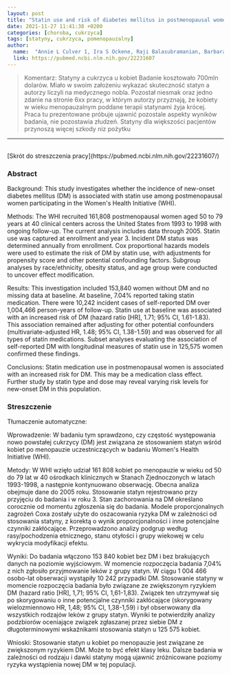 ```yaml
---
layout: post
title: "Statin use and risk of diabetes mellitus in postmenopausal women in the Women's Health Initiative"
date: 2021-11-27 11:41:38 +0200
categories: [choroba, cukrzyca]
tags: [statyny, cukrzyca, pomenopauzalny]
author:
  name:  "Annie L Culver 1, Ira S Ockene, Raji Balasubramanian, Barbara C Olendzki, Deidre M Sepavich, Jean Wactawski-Wende, Joann E Manson, Yongxia Qiao, Simin Liu, Philip A Merriam, Catherine Rahilly-Tierny, Fridtjof Thomas, Jeffrey S Berger, Judith K Ockene, J David Curb, Yunsheng Ma" 
  link: https://pubmed.ncbi.nlm.nih.gov/22231607
---
```

> Komentarz: Statyny a cukrzyca u kobiet
> Badanie kosztowało 700mln dolarów. Miało w swoim założeniu wykazać skuteczność statyn a autorzy liczyli na medycznego nobla. Pozostał niesmak oraz jedno zdanie na stronie 6xx pracy, w którym autorzy przyznają, że kobiety w wieku menopauzalnym poddane terapii statynami żyja krócej. Praca tu prezentowane próbuje ujawnić pozostale aspekty wyników badania, nie pozostawia złudzeń. Statyny dla większości pacjentów przynoszą więcej szkody niz pożytku


<hr>
<br>
[Skrót do streszczenia pracy](https://pubmed.ncbi.nlm.nih.gov/22231607/)
 

### Abstract
Background: This study investigates whether the incidence of new-onset diabetes mellitus (DM) is associated with statin use among postmenopausal women participating in the Women's Health Initiative (WHI).

Methods: The WHI recruited 161,808 postmenopausal women aged 50 to 79 years at 40 clinical centers across the United States from 1993 to 1998 with ongoing follow-up. The current analysis includes data through 2005. Statin use was captured at enrollment and year 3. Incident DM status was determined annually from enrollment. Cox proportional hazards models were used to estimate the risk of DM by statin use, with adjustments for propensity score and other potential confounding factors. Subgroup analyses by race/ethnicity, obesity status, and age group were conducted to uncover effect modification.

Results: This investigation included 153,840 women without DM and no missing data at baseline. At baseline, 7.04% reported taking statin medication. There were 10,242 incident cases of self-reported DM over 1,004,466 person-years of follow-up. Statin use at baseline was associated with an increased risk of DM (hazard ratio [HR], 1.71; 95% CI, 1.61-1.83). This association remained after adjusting for other potential confounders (multivariate-adjusted HR, 1.48; 95% CI, 1.38-1.59) and was observed for all types of statin medications. Subset analyses evaluating the association of self-reported DM with longitudinal measures of statin use in 125,575 women confirmed these findings.

Conclusions: Statin medication use in postmenopausal women is associated with an increased risk for DM. This may be a medication class effect. Further study by statin type and dose may reveal varying risk levels for new-onset DM in this population.


### Streszczenie
Tłumaczenie automatyczne:

Wprowadzenie: W badaniu tym sprawdzono, czy częstość występowania nowo powstałej cukrzycy (DM) jest związana ze stosowaniem statyn wśród kobiet po menopauzie uczestniczących w badaniu Women's Health Initiative (WHI).

Metody: W WHI wzięło udział 161 808 kobiet po menopauzie w wieku od 50 do 79 lat w 40 ośrodkach klinicznych w Stanach Zjednoczonych w latach 1993-1998, a następnie kontynuowano obserwację. Obecna analiza obejmuje dane do 2005 roku. Stosowanie statyn rejestrowano przy przyjęciu do badania i w roku 3. Stan zachorowania na DM określano corocznie od momentu zgłoszenia się do badania. Modele proporcjonalnych zagrożeń Coxa zostały użyte do oszacowania ryzyka DM w zależności od stosowania statyny, z korektą o wynik proporcjonalności i inne potencjalne czynniki zakłócające. Przeprowadzono analizy podgrup według rasy/pochodzenia etnicznego, stanu otyłości i grupy wiekowej w celu wykrycia modyfikacji efektu.

Wyniki: Do badania włączono 153 840 kobiet bez DM i bez brakujących danych na poziomie wyjściowym. W momencie rozpoczęcia badania 7,04% z nich zgłosiło przyjmowanie leków z grupy statyn. W ciągu 1 004 466 osobo-lat obserwacji wystąpiły 10 242 przypadki DM. Stosowanie statyny w momencie rozpoczęcia badania było związane ze zwiększonym ryzykiem DM (hazard ratio [HR], 1,71; 95% CI, 1,61-1,83). Związek ten utrzymywał się po skorygowaniu o inne potencjalne czynniki zakłócające (skorygowany wielozmiennowo HR, 1,48; 95% CI, 1,38-1,59) i był obserwowany dla wszystkich rodzajów leków z grupy statyn. Wyniki te potwierdziły analizy podzbiorów oceniające związek zgłaszanej przez siebie DM z długoterminowymi wskaźnikami stosowania statyn u 125 575 kobiet.

Wnioski: Stosowanie statyn u kobiet po menopauzie jest związane ze zwiększonym ryzykiem DM. Może to być efekt klasy leku. Dalsze badania w zależności od rodzaju i dawki statyny mogą ujawnić zróżnicowane poziomy ryzyka wystąpienia nowej DM w tej populacji.
